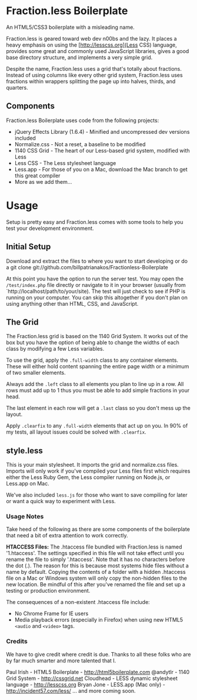 # Fraction.less Boilerplate

An HTML5/CSS3 boilerplate with a misleading name.

Fraction.less is geared toward web dev n00bs and the lazy. It places a heavy emphasis on using the [http://lesscss.org](Less CSS) language, provides some great and commonly used JavaScript libraries, gives a good base directory structure, and implements a very simple grid.

Despite the name, Fraction.less uses a grid that's totally about fractions. Instead of using columns like every other grid system, Fraction.less uses fractions within wrappers splitting the page up into halves, thirds, and quarters.

## Components

Fraction.less Boilerplate uses code from the following projects:

* jQuery Effects Library (1.6.4) - Minified and uncompressed dev versions included
* Normalize.css - Not a reset, a baseline to be modified
* 1140 CSS Grid - The heart of our Less-based grid system, modified with Less
* Less CSS - The Less stylesheet language
* Less.app - For those of you on a Mac, download the Mac branch to get this great compiler
* More as we add them...

# Usage

Setup is pretty easy and Fraction.less comes with some tools to help you test your development environment.

## Initial Setup

Download and extract the files to where you want to start developing or do a 
    git clone git://github.com/billpatrianakos/Fractionless-Boilerplate

At this point you have the option to run the server test. You may open the `/test/index.php` file directly or navigate to it in your browser (usually from `http://localhost/path/to/your/site). The test will just check to see if PHP is running on your computer. You can skip this altogether if you don't plan on using anything other than HTML, CSS, and JavaScript.

## The Grid

The Fraction.less grid is based on the 1140 Grid System. It works out of the box but you have the option of being able to change the widths of each class by modifying a few Less variables.

To use the grid, apply the `.full-width` class to any container elements. These will either hold content spanning the entire page width or a minimum of two smaller elements.

Always add the `.left` class to all elements you plan to line up in a row. All rows must add up to 1 thus you must be able to add simple fractions in your head.

The last element in each row will get a `.last` class so you don't mess up the layout.

Apply `.clearfix` to any `.full-width` elements that act up on you. In 90% of my tests, all layout issues could be solved with `.clearfix`.

## style.less

This is your main stylesheet. It imports the grid and normalize.css files. Imports will only work if you've compiled your Less files first which requires either the Less Ruby Gem, the Less compiler running on Node.js, or Less.app on Mac.

We've also included `less.js` for those who want to save compiling for later or want a quick way to experiment with Less.



### Usage Notes

Take heed of the following as there are some components of the boilerplate that need a bit of extra attention to work correctly.

**HTACCESS Files:**
The .htaccess file bundled with Fraction.less is named '1.htaccess'. The settings specified in this file will not take effect until you rename the file to simply '.htaccess'. Note that it has no characters before the dot (.). The reason for this is because most systems hide files without a name by default. Copying the contents of a folder with a hidden .htaccess file on a Mac or Windows system will only copy the non-hidden files to the new location. Be mindful of this after you've renamed the file and set up a testing or production environment.

The consequences of a non-existent .htaccess file include:
* No Chrome Frame for IE users
* Media playback errors (especially in Firefox) when using new HTML5 `<audio` and `<video>` tags.

### Credits

We have to give credit where credit is due. Thanks to all these folks who are by far much smarter and more talented that I.

Paul Irish - HTML5 Boilerplate - http://html5boilerplate.com
@andytlr - 1140 Grid System - http://cssgrid.net
Cloudhead - LESS dynamic stylesheet language - http://lesscss.org
Bryan Jone - LESS.app (Mac only) - http://incident57.com/less/
... and more coming soon.